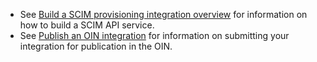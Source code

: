* See [Build a SCIM provisioning integration overview](https://developer.okta.com/docs/guides/scim-provisioning-integration-overview/main/) for information on how to build a SCIM API service.
* See [Publish an OIN integration](https://developer.okta.com/docs/guides/submit-app-overview/) for information on submitting your integration for publication in the OIN.